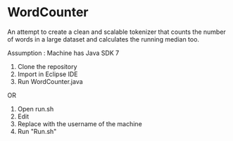 # WordCounter
An attempt to create a clean and scalable tokenizer that counts the number of words in a large dataset and calculates the running median too.

Assumption : Machine has Java SDK 7

1. Clone the repository
2. Import in Eclipse IDE
3. Run WordCounter.java

OR

1. Open run.sh
2. Edit
3. Replace <username> with the username of the machine
4. Run "Run.sh"
